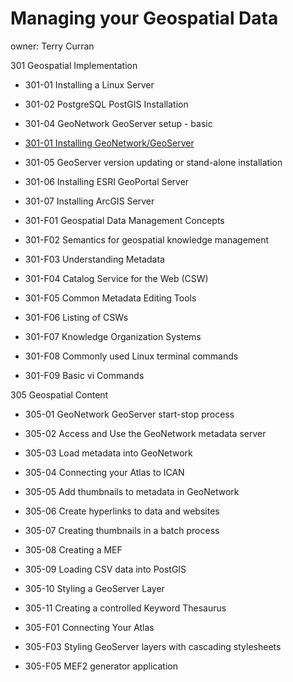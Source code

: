 Managing your Geospatial Data
===================================

owner: Terry Curran

301 Geospatial Implementation

- 301-01 Installing a Linux Server
- 301-02 PostgreSQL PostGIS Installation
- 301-04 GeoNetwork GeoServer setup - basic
- [301-01 Installing GeoNetwork/GeoServer](301-01_Installing_GeoNetwork_GeoServer.md "Installing GeoNetwork/GeoServer")
- 301-05 GeoServer version updating or stand-alone installation

- 301-06 Installing ESRI GeoPortal Server
- 301-07 Installing ArcGIS Server
 
- 301-F01 Geospatial Data Management Concepts
- 301-F02 Semantics for geospatial knowledge management
- 301-F03 Understanding Metadata
- 301-F04 Catalog Service for the Web (CSW)
- 301-F05 Common Metadata Editing Tools
- 301-F06 Listing of CSWs 
- 301-F07 Knowledge Organization Systems
- 301-F08 Commonly used Linux terminal commands
- 301-F09 Basic vi Commands

305 Geospatial Content

- 305-01 GeoNetwork GeoServer start-stop process
- 305-02 Access and Use the GeoNetwork metadata server
- 305-03 Load metadata into GeoNetwork
- 305-04 Connecting your Atlas to ICAN
- 305-05 Add thumbnails to metadata in GeoNetwork
- 305-06 Create hyperlinks to data and websites
- 305-07 Creating thumbnails in a batch process
- 305-08 Creating a MEF
- 305-09 Loading CSV data into PostGIS
- 305-10 Styling a GeoServer Layer
- 305-11 Creating a controlled Keyword Thesaurus

- 305-F01 Connecting Your Atlas
- 305-F03 Styling GeoServer layers with cascading stylesheets
- 305-F05 MEF2 generator application
